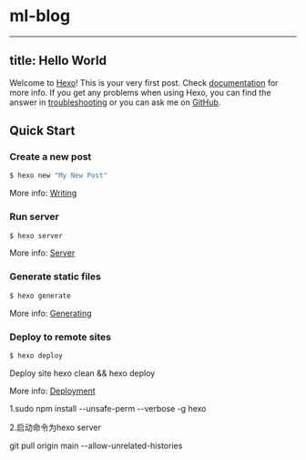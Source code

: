 # ml-blog
---
title: Hello World
---
Welcome to [Hexo](https://hexo.io/)! This is your very first post. Check [documentation](https://hexo.io/docs/) for more info. If you get any problems when using Hexo, you can find the answer in [troubleshooting](https://hexo.io/docs/troubleshooting.html) or you can ask me on [GitHub](https://github.com/hexojs/hexo/issues).

## Quick Start

### Create a new post

``` bash
$ hexo new "My New Post"
```

More info: [Writing](https://hexo.io/docs/writing.html)

### Run server

``` bash
$ hexo server
```

More info: [Server](https://hexo.io/docs/server.html)

### Generate static files

``` bash
$ hexo generate
```

More info: [Generating](https://hexo.io/docs/generating.html)

### Deploy to remote sites

``` bash
$ hexo deploy
```
Deploy  site hexo clean && hexo deploy

More info: [Deployment](https://hexo.io/docs/one-command-deployment.html)

<!-- 刚开始未安装成功。尝试用了一下命令 -->
1.sudo npm install --unsafe-perm --verbose -g hexo
<!-- 要进入对应的文件夹下面 -->
2.启动命令为hexo server 

git pull origin main --allow-unrelated-histories
